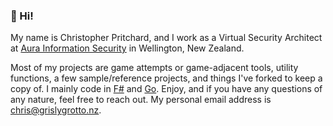 ### 👋 Hi!

My name is Christopher Pritchard, and I work as a Virtual Security Architect at [Aura Information Security](https://www.aurainfosec.com) in Wellington, New Zealand.

Most of my projects are game attempts or game-adjacent tools, utility functions, a few sample/reference projects, and things I've forked to keep a copy of. I mainly code in [F#](https://fsharp.org/)  and [Go](https://golang.org/). Enjoy, and if you have any questions of any nature, feel free to reach out. My personal email address is [chris@grislygrotto.nz](mailto:chris@grislygrotto.nz).
